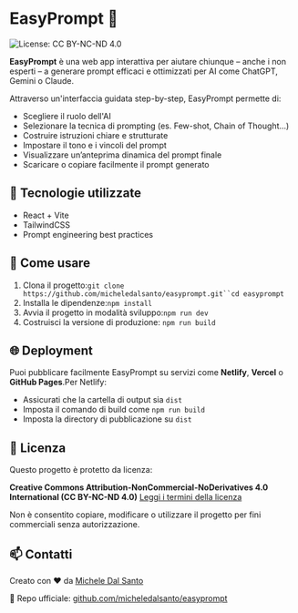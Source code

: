 # EasyPrompt 🎯

![License: CC BY-NC-ND 4.0](https://img.shields.io/badge/License-CC%20BY--NC--ND%204.0-lightgrey.svg)


**EasyPrompt** è una web app interattiva per aiutare chiunque – anche i non esperti – a generare prompt efficaci e ottimizzati per AI come ChatGPT, Gemini o Claude.

Attraverso un'interfaccia guidata step-by-step, EasyPrompt permette di:

- Scegliere il ruolo dell'AI
- Selezionare la tecnica di prompting (es. Few-shot, Chain of Thought…)
- Costruire istruzioni chiare e strutturate
- Impostare il tono e i vincoli del prompt
- Visualizzare un’anteprima dinamica del prompt finale
- Scaricare o copiare facilmente il prompt generato

## 🔧 Tecnologie utilizzate

- React + Vite
- TailwindCSS
- Prompt engineering best practices

## 🚀 Come usare

1. Clona il progetto:`git clone https://github.com/micheledalsanto/easyprompt.git``cd easyprompt`
2. Installa le dipendenze:`npm install`
3. Avvia il progetto in modalità sviluppo:`npm run dev`
4. Costruisci la versione di produzione:
   `npm run build`

## 🌐 Deployment

Puoi pubblicare facilmente EasyPrompt su servizi come **Netlify**, **Vercel** o **GitHub Pages**.Per Netlify:

- Assicurati che la cartella di output sia `dist`
- Imposta il comando di build come `npm run build`
- Imposta la directory di pubblicazione su `dist`

## 📄 Licenza

Questo progetto è protetto da licenza:

**Creative Commons Attribution-NonCommercial-NoDerivatives 4.0 International (CC BY-NC-ND 4.0)**
[Leggi i termini della licenza](https://creativecommons.org/licenses/by-nc-nd/4.0/deed.it)

Non è consentito copiare, modificare o utilizzare il progetto per fini commerciali senza autorizzazione.

## 📫 Contatti

Creato con ❤️ da [Michele Dal Santo](https://www.linkedin.com/in/micheledalsanto)

🔗 Repo ufficiale: [github.com/micheledalsanto/easyprompt](https://github.com/micheledalsanto/easyprompt)
